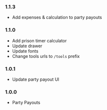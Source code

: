 ### 1.1.3
* Add expenses & calculation to party payouts

### 1.1.0
* Add prison timer calculator
* Update drawer
* Update fonts
* Change tools urls to `/tools` prefix

### 1.0.1
* Update party payout UI

### 1.0.0
* Party Payouts